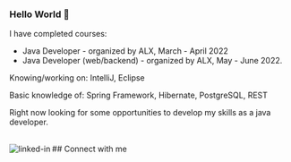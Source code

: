 ### Hello World 👋

I have completed courses:
- Java Developer - organized by ALX, March - April 2022
- Java Developer (web/backend) - organized by ALX, May - June 2022.

Knowing/working on: IntelliJ, Eclipse

Basic knowledge of: 
Spring Framework, Hibernate, PostgreSQL, REST

Right now looking for some opportunities to develop my skills as a java developer.


<br>## Connect with me[<img align="left" alt="linked-in" src="https://img.shields.io/badge/linkedin-%230077B5.svg?&style=for-the-badge&logo=linkedin&logoColor=white" />](https://www.linkedin.com/in/rafał-szaciłowski-18a79a213)<br>
